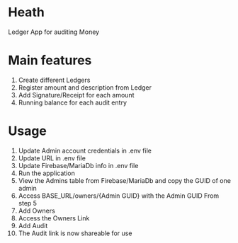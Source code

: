 # Heath
Ledger App for auditing Money

# Main features
1. Create different Ledgers
2. Register amount and description from Ledger
3. Add Signature/Receipt for each amount
4. Running balance for each audit entry

# Usage
1. Update Admin account credentials in .env file 
2. Update URL in .env file
3. Update Firebase/MariaDb info in .env file
4. Run the application 
5. View the Admins table from Firebase/MariaDb and copy the GUID of one admin
6. Access BASE_URL/owners/{Admin GUID} with the Admin GUID From step 5
7. Add Owners
8. Access the Owners Link
9. Add Audit
10. The Audit link is now shareable for use
